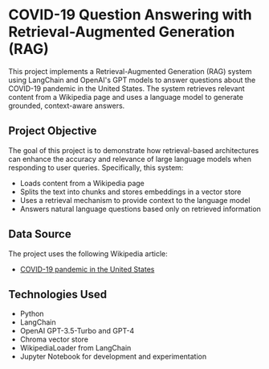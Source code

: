 # COVID-19 Question Answering with Retrieval-Augmented Generation (RAG)

This project implements a Retrieval-Augmented Generation (RAG) system using LangChain and OpenAI's GPT models to answer questions about the COVID-19 pandemic in the United States. The system retrieves relevant content from a Wikipedia page and uses a language model to generate grounded, context-aware answers.

## Project Objective

The goal of this project is to demonstrate how retrieval-based architectures can enhance the accuracy and relevance of large language models when responding to user queries. Specifically, this system:

- Loads content from a Wikipedia page
- Splits the text into chunks and stores embeddings in a vector store
- Uses a retrieval mechanism to provide context to the language model
- Answers natural language questions based only on retrieved information

## Data Source

The project uses the following Wikipedia article:
- [COVID-19 pandemic in the United States](https://en.wikipedia.org/wiki/COVID-19_pandemic_in_the_United_States)

## Technologies Used

- Python
- LangChain
- OpenAI GPT-3.5-Turbo and GPT-4
- Chroma vector store
- WikipediaLoader from LangChain
- Jupyter Notebook for development and experimentation